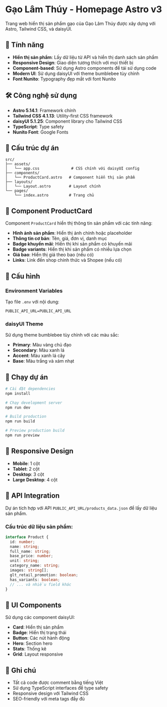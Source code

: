 # Gạo Lâm Thúy - Homepage Astro v3

Trang web hiển thị sản phẩm gạo của Gạo Lâm Thúy được xây dựng với Astro, Tailwind CSS, và daisyUI.

## 🚀 Tính năng

- **Hiển thị sản phẩm**: Lấy dữ liệu từ API và hiển thị danh sách sản phẩm
- **Responsive Design**: Giao diện tương thích với mọi thiết bị
- **Component-based**: Sử dụng Astro components để tái sử dụng code
- **Modern UI**: Sử dụng daisyUI với theme bumblebee tùy chỉnh
- **Font Nunito**: Typography đẹp mắt với font Nunito

## 🛠️ Công nghệ sử dụng

- **Astro 5.14.1**: Framework chính
- **Tailwind CSS 4.1.13**: Utility-first CSS framework
- **daisyUI 5.1.25**: Component library cho Tailwind CSS
- **TypeScript**: Type safety
- **Nunito Font**: Google Fonts

## 📁 Cấu trúc dự án

```
src/
├── assets/
│   └── app.css              # CSS chính với daisyUI config
├── components/
│   └── ProductCard.astro   # Component hiển thị sản phẩm
├── layouts/
│   └── Layout.astro        # Layout chính
└── pages/
    └── index.astro         # Trang chủ
```

## 🎨 Component ProductCard

Component `ProductCard` hiển thị thông tin sản phẩm với các tính năng:

- **Hình ảnh sản phẩm**: Hiển thị ảnh chính hoặc placeholder
- **Thông tin cơ bản**: Tên, giá, đơn vị, danh mục
- **Badge khuyến mãi**: Hiển thị khi sản phẩm có khuyến mãi
- **Badge variants**: Hiển thị khi sản phẩm có nhiều lựa chọn
- **Giá bao**: Hiển thị giá theo bao (nếu có)
- **Links**: Link đến shop chính thức và Shopee (nếu có)

## 🔧 Cấu hình

### Environment Variables

Tạo file `.env` với nội dung:

```env
PUBLIC_API_URL=PUBLIC_API_URL
```

### daisyUI Theme

Sử dụng theme bumblebee tùy chỉnh với các màu sắc:

- **Primary**: Màu vàng chủ đạo
- **Secondary**: Màu xanh lá
- **Accent**: Màu xanh lá cây
- **Base**: Màu trắng và xám nhạt

## 🚀 Chạy dự án

```bash
# Cài đặt dependencies
npm install

# Chạy development server
npm run dev

# Build production
npm run build

# Preview production build
npm run preview
```

## 📱 Responsive Design

- **Mobile**: 1 cột
- **Tablet**: 2 cột
- **Desktop**: 3 cột
- **Large Desktop**: 4 cột

## 🎯 API Integration

Dự án tích hợp với API `PUBLIC_API_URL/products_data.json` để lấy dữ liệu sản phẩm.

### Cấu trúc dữ liệu sản phẩm:

```typescript
interface Product {
  id: number;
  name: string;
  full_name: string;
  base_price: number;
  unit: string;
  category_name: string;
  images: string[];
  glt_retail_promotion: boolean;
  has_variants: boolean;
  // ... và nhiều field khác
}
```

## 🎨 UI Components

Sử dụng các component daisyUI:

- **Card**: Hiển thị sản phẩm
- **Badge**: Hiển thị trạng thái
- **Button**: Các nút hành động
- **Hero**: Section hero
- **Stats**: Thống kê
- **Grid**: Layout responsive

## 📝 Ghi chú

- Tất cả code được comment bằng tiếng Việt
- Sử dụng TypeScript interfaces để type safety
- Responsive design với Tailwind CSS
- SEO-friendly với meta tags đầy đủ
